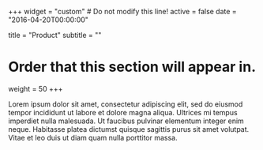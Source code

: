 +++
widget = "custom"  # Do not modify this line!
active = false 
date = "2016-04-20T00:00:00"

title = "Product"
subtitle = ""

# Order that this section will appear in.
weight = 50
+++

Lorem ipsum dolor sit amet, consectetur adipiscing elit, sed do eiusmod tempor incididunt ut labore et dolore magna aliqua. Ultrices mi tempus imperdiet nulla malesuada. Ut faucibus pulvinar elementum integer enim neque. Habitasse platea dictumst quisque sagittis purus sit amet volutpat. Vitae et leo duis ut diam quam nulla porttitor massa.
